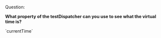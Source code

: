 Question:

**What property of the testDispatcher can you use to see what the virtual time is?**

<div class="hint">
  `currentTime`
</div>


